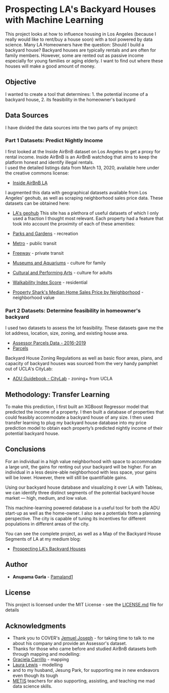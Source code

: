 # Prospecting LA's Backyard Houses with Machine Learning

This project looks at how to influence housing in Los Angeles 
(because I really would like to rent/buy a house soon) with a 
tool powered by data science.  Many LA Homeowners have the 
question: Should I build a backyard house?  Backyard houses are 
typically rentals and are often for family members. However, some 
are rented out as passive income especially for young families or 
aging elderly. I want to find out where these houses will make a 
good amount of money.

## Objective

I wanted to create a tool that determines: 1. the potential income of a backyard house, 
2. its feasibility in the homeowner's backyard

## Data Sources

I have divided the data sources into the two parts of my project:

### Part 1 Datasets: Predict Nightly Income 

I first looked at the Inside AirBnB dataset on Los Angeles 
to get a proxy for rental income.  Inside AirBnB is an AirBnB watchdog
that aims to keep the platform honest and identify illegal rentals.  
I used the detailed listings data from March 13, 2020, available here
under the creative commons license:

* [Inside AirBnB LA](http://data.insideairbnb.com/united-states/ca/los-angeles/2020-03-13/data/listings.csv.gz)

I augmented this data with geographical datasets available from Los Angeles' geohub, 
as well as scraping neighborhood sales price data.  These datasets 
can be obtained here:

* [LA's geohub](http://geohub.lacity.org/)
This site has a plethora of useful datasets of which I only used a fraction I thought
most relevant. Each property had a feature that took into account the proximity of each of these amenities:

* [Parks and Gardens](http://geohub.lacity.org/datasets/lacounty::parks-and-gardens) - recreation
* [Metro](http://geohub.lacity.org/datasets/lacounty::metro-stations) - public transit
* [Freeway](http://geohub.lacity.org/datasets/lacounty::freeway-exits) - private transit
* [Museums and Aquariums](http://geohub.lacity.org/datasets/lacounty::museums-and-aquariums) - culture for family
* [Cultural and Performing Arts](http://geohub.lacity.org/datasets/lacounty::cultural-and-performing-arts-centers-1) - culture for adults
* [Walkability Index Score](http://geohub.lacity.org/datasets/ladot::walkability-index-score-2012) - residential
* [Property Shark's Median Home Sales Price by Neighborhood](https://public.tableau.com/profile/property.shark#!/vizhome/LATopNhoods2018/Dashboard1) - neighborhood value

### Part 2 Datasets: Determine feasibility in homeowner's backyard

I used two datasets to assess the lot feasibility.
These datasets gave me the lot address, location, size, zoning, and existing house area.
* [Assessor Parcels Data - 2016-2019](https://data.lacounty.gov/Parcel-/Assessor-Parcels-Data-2016/7rjj-f2pv)
* [Parcels](http://data-lahub.opendata.arcgis.com/datasets/lacounty::parcels/data)

Backyard House Zoning Regulations as well as basic floor areas, plans, and capacity of backyard houses 
was sourced from the very handy pamphlet out of UCLA's CityLab:

* [ADU Guidebook - CityLab](https://citylab.ucla.edu/adu-guidebook) - zoning+ from UCLA

## Methodology: Transfer Learning

To make this prediction, I first built an XGBoost Regressor model that predicted the income 
of a property. I then built a database of properties that could feasibly accommodate a backyard house 
of any size. I then used transfer learning to plug my backyard house database into my 
price prediction model to obtain each property’s predicted nightly income of their potential 
backyard house.

## Conclusions

For an individual in a high value neighborhood with space to accommodate a large unit, the 
gains for renting out your backyard will be higher. For an individual in a less desire-able 
neighborhood with less space, your gains will be lower. However, there will still be 
quantifiable gains.

Using our backyard house database and visualizing it over LA with Tableau, we can identify 
three distinct segments of the potential backyard house market — high, medium, and low value. 

This machine-learning powered database is a useful tool for both the ADU start-up as well as 
the home-owner. I also see a potentials from a planning perspective. The city is capable of 
tuning its incentives for different populations in different areas of the city.

You can see the complete project, as well as a Map of the Backyard House Segments of LA at my medium blog:
* [Prospecting LA's Backyard Houses](https://medium.com/@anupamagarla/prospecting-las-backyard-houses-with-machine-learning-8fdc191e1cf?source=friends_link&sk=f5060d2a1135087bd1a48cfa2016564f)



## Author

* **Anupama Garla** - [Pamaland1](https://github.com/Pamaland1)

## License

This project is licensed under the MIT License - see the [LICENSE.md](LICENSE.md) file for details

## Acknowledgments

* Thank you to COVER's [Jemuel Joseph](https://www.buildcover.com/) - for taking time to talk to me about his company and provide an Assessor's dataset.
* Thanks for those who came before and studied AirBnB datasets both through mapping and modelling:
* [Graciela Carrillo](https://towardsdatascience.com/predicting-airbnb-prices-with-machine-learning-and-location-data-5c1e033d0a5a) - mapping
* [Laura Lewis](https://towardsdatascience.com/predicting-airbnb-prices-with-machine-learning-and-deep-learning-f46d44afb8a6) - modelling
* and to my husband, Jesung Park, for supporting me in new endeavors even though its tough
* [METIS](https://www.thisismetis.com/live-online-data-science-bootcamp) teachers for also supporting, assisting, and teaching me mad data science skills.

